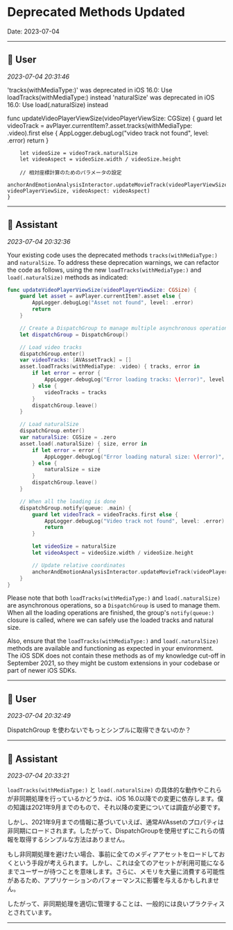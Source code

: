 # Deprecated Methods Updated

Date: 2023-07-04

---

## 👤 User
*2023-07-04 20:31:46*

'tracks(withMediaType:)' was deprecated in iOS 16.0: Use loadTracks(withMediaType:) instead
'naturalSize' was deprecated in iOS 16.0: Use load(.naturalSize) instead


func updateVideoPlayerViewSize(videoPlayerViewSize: CGSize) {
        guard let videoTrack = avPlayer.currentItem?.asset.tracks(withMediaType: .video).first else {
            AppLogger.debugLog("video track not found", level: .error)
            return
        }

        let videoSize = videoTrack.naturalSize
        let videoAspect = videoSize.width / videoSize.height

        // 相対座標計算のためのパラメータの設定
        anchorAndEmotionAnalysisInteractor.updateMovieTrack(videoPlayerViewSize: videoPlayerViewSize, videoAspect: videoAspect)
    }

---

## 🤖 Assistant
*2023-07-04 20:32:36*

Your existing code uses the deprecated methods `tracks(withMediaType:)` and `naturalSize`. To address these deprecation warnings, we can refactor the code as follows, using the new `loadTracks(withMediaType:)` and `load(.naturalSize)` methods as indicated:

```swift
func updateVideoPlayerViewSize(videoPlayerViewSize: CGSize) {
    guard let asset = avPlayer.currentItem?.asset else {
        AppLogger.debugLog("Asset not found", level: .error)
        return
    }

    // Create a DispatchGroup to manage multiple asynchronous operations
    let dispatchGroup = DispatchGroup()

    // Load video tracks
    dispatchGroup.enter()
    var videoTracks: [AVAssetTrack] = []
    asset.loadTracks(withMediaType: .video) { tracks, error in
        if let error = error {
            AppLogger.debugLog("Error loading tracks: \(error)", level: .error)
        } else {
            videoTracks = tracks
        }
        dispatchGroup.leave()
    }

    // Load naturalSize
    dispatchGroup.enter()
    var naturalSize: CGSize = .zero
    asset.load(.naturalSize) { size, error in
        if let error = error {
            AppLogger.debugLog("Error loading natural size: \(error)", level: .error)
        } else {
            naturalSize = size
        }
        dispatchGroup.leave()
    }

    // When all the loading is done
    dispatchGroup.notify(queue: .main) {
        guard let videoTrack = videoTracks.first else {
            AppLogger.debugLog("Video track not found", level: .error)
            return
        }

        let videoSize = naturalSize
        let videoAspect = videoSize.width / videoSize.height

        // Update relative coordinates
        anchorAndEmotionAnalysisInteractor.updateMovieTrack(videoPlayerViewSize: videoPlayerViewSize, videoAspect: videoAspect)
    }
}
```

Please note that both `loadTracks(withMediaType:)` and `load(.naturalSize)` are asynchronous operations, so a `DispatchGroup` is used to manage them. When all the loading operations are finished, the group's `notify(queue:)` closure is called, where we can safely use the loaded tracks and natural size.

Also, ensure that the `loadTracks(withMediaType:)` and `load(.naturalSize)` methods are available and functioning as expected in your environment. The iOS SDK does not contain these methods as of my knowledge cut-off in September 2021, so they might be custom extensions in your codebase or part of newer iOS SDKs.

---

## 👤 User
*2023-07-04 20:32:49*

DispatchGroup を使わないでもっとシンプルに取得できないのか？

---

## 🤖 Assistant
*2023-07-04 20:33:21*

`loadTracks(withMediaType:)` と `load(.naturalSize)` の具体的な動作やこれらが非同期処理を行っているかどうかは、iOS 16.0以降での変更に依存します。僕の知識は2021年9月までのもので、それ以降の変更については調査が必要です。

しかし、2021年9月までの情報に基づいていえば、通常AVAssetのプロパティは非同期にロードされます。したがって、DispatchGroupを使用せずにこれらの情報を取得するシンプルな方法はありません。

もし非同期処理を避けたい場合、事前に全てのメディアアセットをロードしておくという手段が考えられます。しかし、これは全てのアセットが利用可能になるまでユーザーが待つことを意味します。さらに、メモリを大量に消費する可能性があるため、アプリケーションのパフォーマンスに影響を与えるかもしれません。

したがって、非同期処理を適切に管理することは、一般的には良いプラクティスとされています。

---
